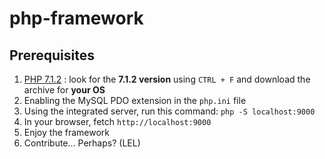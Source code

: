 # php-framework
## Prerequisites
1. [PHP 7.1.2](http://php.net/releases/) : look for the **7.1.2 version** using `CTRL + F` and download the archive for **your OS**
2. Enabling the MySQL PDO extension in the `php.ini` file
3. Using the integrated server, run this command:
`php -S localhost:9000`
4. In your browser, fetch `http://localhost:9000`
5. Enjoy the framework
6. Contribute... Perhaps? (LEL)